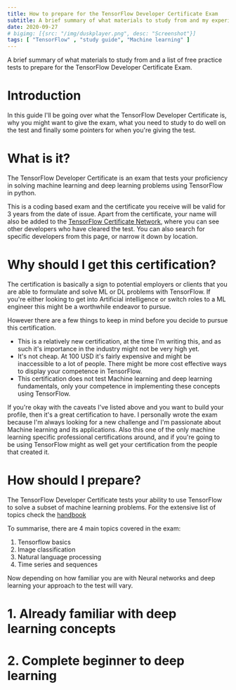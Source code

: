 ```yaml
---
title: How to prepare for the TensorFlow Developer Certificate Exam
subtitle: A brief summary of what materials to study from and my experience giving the exam.
date: 2020-09-27
# bigimg: [{src: "/img/duskplayer.png", desc: "Screenshot"}]
tags: [ "TensorFlow" , "study guide", "Machine learning" ]
---
```

A brief summary of what materials to study from and a list of free practice tests to prepare for the TensorFlow Developer Certificate Exam.
 
<!--more-->
 
# Introduction
 
In this guide I'll be going over what the TensorFlow Developer Certificate is, why you might want to give the exam, what you need to study to do well on the test and finally some pointers for when you're giving the test.
 
 
# What is it?
 
The TensorFlow Developer Certificate is an exam that tests your proficiency in solving machine learning and deep learning problems using TensorFlow in python. 
 
This is a coding based exam and the certificate you receive will be valid for 3 years from the date of issue. Apart from the certificate, your name will also be added to the [TensorFlow Certificate Network](https://www.tensorflow.org/certificate-network), where you can see other developers who have cleared the test. You can also search for specific developers from this page, or narrow it down by location.
 
 
# Why should I get this certification?
 
The certification is basically a sign to potential employers or clients that you are able to formulate and solve ML or DL problems with TensorFlow. If you're either looking to get into Artificial intelligence or switch roles to a ML engineer this might be a worthwhile endeavor to pursue.
 
However there are a few things to keep in mind before you decide to pursue this certification. 
- This is a relatively new certification, at the time I'm writing this, and as such it's importance in the industry might not be very high yet.
- It's not cheap. At 100 USD it's fairly expensive and might be inaccessible to a lot of people. There might be more cost effective ways to display your competence in TensorFlow.
- This certification does not test Machine learning and deep learning fundamentals, only your competence in implementing these concepts using TensorFlow.
 
If you're okay with the caveats I've listed above and you want to build your profile, then it's a great certification to have. I personally wrote the exam because I'm always looking for a new challenge and I'm passionate about Machine learning and its applications. Also this one of the only machine learning specific professional certifications around, and if you're going to be using TensorFlow might as well get your certification from the people that created it.
 
# How should I prepare?
 
The TensorFlow Developer Certificate tests your ability to use TensorFlow to solve a subset of machine learning problems. For the extensive list of topics check the [handbook](https://www.tensorflow.org/site-assets/downloads/marketing/cert/TF_Certificate_Candidate_Handbook.pdf)
 
To summarise, there are 4 main topics covered in the exam:
 
1. Tensorflow basics
2. Image classification
3. Natural language processing
4. Time series and sequences
 
Now depending on how familiar you are with Neural networks and deep learning your approach to the test will vary.
 
# 1. Already familiar with deep learning concepts
 
 
# 2. Complete beginner to deep learning


